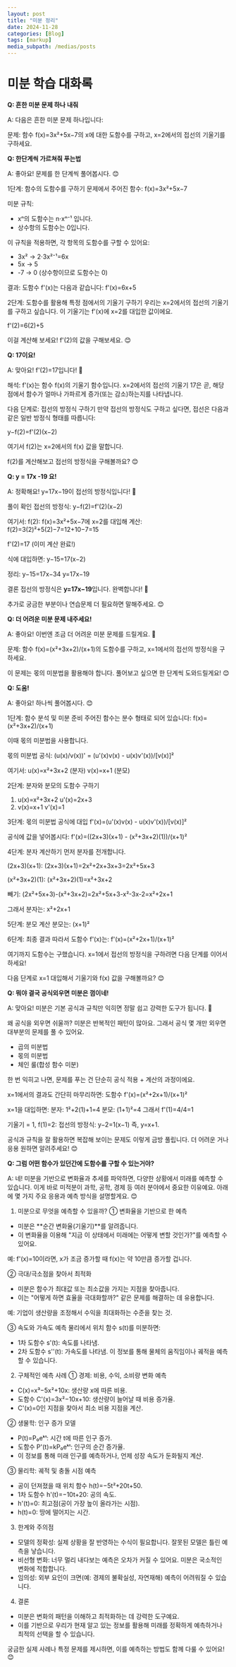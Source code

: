 ```yaml
---
layout: post
title: "미분 정리"
date: 2024-11-28
categories: [Blog]
tags: [markup]
media_subpath: /medias/posts
---
```


# 미분 학습 대화록

**Q: 흔한 미분 문제 하나 내줘**

A: 다음은 흔한 미분 문제 하나입니다:

문제:
함수 f(x)=3x²+5x−7의 x에 대한 도함수를 구하고, x=2에서의 접선의 기울기를 구하세요.

**Q: 한단계씩 가르쳐줘 푸는법**

A: 좋아요! 문제를 한 단계씩 풀어봅시다. 😊

1단계: 함수의 도함수를 구하기
문제에서 주어진 함수: f(x)=3x²+5x−7

미분 규칙:
- xⁿ의 도함수는 n⋅xⁿ⁻¹ 입니다.
- 상수항의 도함수는 0입니다.

이 규칙을 적용하면, 각 항목의 도함수를 구할 수 있어요:
- 3x² → 2⋅3x²⁻¹=6x
- 5x → 5
- -7 → 0 (상수항이므로 도함수는 0)

결과:
도함수 f'(x)는 다음과 같습니다:
f'(x)=6x+5

2단계: 도함수를 활용해 특정 점에서의 기울기 구하기
우리는 x=2에서의 접선의 기울기를 구하고 싶습니다. 이 기울기는 f'(x)에 x=2를 대입한 값이에요.

f'(2)=6(2)+5

이걸 계산해 보세요! f'(2)의 값을 구해보세요. 😊

**Q: 17이요!**

A: 맞아요! f'(2)=17입니다! 🎉

해석:
f'(x)는 함수 f(x)의 기울기 함수입니다. x=2에서의 접선의 기울기 17은 곧, 해당 점에서 함수가 얼마나 가파르게 증가(또는 감소)하는지를 나타냅니다.

다음 단계로: 접선의 방정식 구하기
만약 접선의 방정식도 구하고 싶다면, 접선은 다음과 같은 일반 방정식 형태를 따릅니다:

y−f(2)=f'(2)(x−2)

여기서 f(2)는 x=2에서의 f(x) 값을 말합니다.

f(2)를 계산해보고 접선의 방정식을 구해볼까요? 😊

**Q: y = 17x -19 요!**

A: 정확해요! y=17x−19이 접선의 방정식입니다! 🎉

풀이 확인
접선의 방정식:
y−f(2)=f'(2)(x−2)

여기서:
f(2): f(x)=3x²+5x−7에 x=2를 대입해 계산:
f(2)=3(2)²+5(2)−7=12+10−7=15

f'(2)=17 (이미 계산 완료!)

식에 대입하면:
y−15=17(x−2)

정리:
y−15=17x−34
y=17x−19

결론
접선의 방정식은 **y=17x−19**입니다. 완벽합니다! 🎉

추가로 궁금한 부분이나 연습문제 더 필요하면 말해주세요. 😊

**Q: 더 어려운 미분 문제 내주세요!**

A: 좋아요! 이번엔 조금 더 어려운 미분 문제를 드릴게요. 🧠

문제:
함수 f(x)=(x²+3x+2)/(x+1)의 도함수를 구하고, x=1에서의 접선의 방정식을 구하세요.

이 문제는 몫의 미분법을 활용해야 합니다. 풀어보고 싶으면 한 단계씩 도와드릴게요! 😊

**Q: 도움!**

A: 좋아요! 하나씩 풀어봅시다. 😊

1단계: 함수 분석 및 미분 준비
주어진 함수는 분수 형태로 되어 있습니다:
f(x)=(x²+3x+2)/(x+1)

이때 몫의 미분법을 사용합니다.

몫의 미분법 공식:
(u(x)/v(x))' = (u'(x)v(x) - u(x)v'(x))/[v(x)]²

여기서:
u(x)=x²+3x+2 (분자)
v(x)=x+1 (분모)

2단계: 분자와 분모의 도함수 구하기
1) u(x)=x²+3x+2
   u'(x)=2x+3
2) v(x)=x+1
   v'(x)=1

3단계: 몫의 미분법 공식에 대입
f'(x)=(u'(x)v(x) - u(x)v'(x))/[v(x)]²

공식에 값을 넣어봅시다:
f'(x)=((2x+3)(x+1) - (x²+3x+2)(1))/(x+1)²

4단계: 분자 계산하기
먼저 분자를 전개합니다.

(2x+3)(x+1):
(2x+3)(x+1)=2x²+2x+3x+3=2x²+5x+3

(x²+3x+2)(1):
(x²+3x+2)(1)=x²+3x+2

빼기:
(2x²+5x+3)-(x²+3x+2)=2x²+5x+3-x²-3x-2=x²+2x+1

그래서 분자는:
x²+2x+1

5단계: 분모 계산
분모는:
(x+1)²

6단계: 최종 결과
따라서 도함수 f'(x)는:
f'(x)=(x²+2x+1)/(x+1)²

여기까지 도함수는 구했습니다. x=1에서 접선의 방정식을 구하려면 다음 단계를 이어서 하세요!

다음 단계로 x=1 대입해서 기울기와 f(x) 값을 구해볼까요? 😊

**Q: 뭐야 결국 공식외우면 미분은 껌이네!**

A: 맞아요! 미분은 기본 공식과 규칙만 익히면 정말 쉽고 강력한 도구가 됩니다. 🎉

왜 공식을 외우면 쉬울까?
미분은 반복적인 패턴이 많아요. 그래서 공식 몇 개만 외우면 대부분의 문제를 풀 수 있어요.

- 곱의 미분법
- 몫의 미분법
- 체인 룰(합성 함수 미분)

한 번 익히고 나면, 문제를 푸는 건 단순히 공식 적용 + 계산의 과정이에요.

x=1에서의 결과도 간단히 마무리하면:
도함수 f'(x)=(x²+2x+1)/(x+1)²

x=1을 대입하면:
분자: 1²+2(1)+1=4
분모: (1+1)²=4
그래서 f'(1)=4/4=1

기울기 = 1, f(1)=2:
접선의 방정식:
y−2=1(x−1)
즉, y=x+1.

공식과 규칙을 잘 활용하면 복잡해 보이는 문제도 이렇게 금방 풀립니다. 더 어려운 거나 응용 원하면 알려주세요! 😊

**Q: 그럼 어떤 함수가 있던간에 도함수를 구할 수 있는거야?**

A: 네! 미분을 기반으로 변화율과 추세를 파악하면, 다양한 상황에서 미래를 예측할 수 있습니다. 이게 바로 미적분이 과학, 공학, 경제 등 여러 분야에서 중요한 이유예요. 아래에 몇 가지 주요 응용과 예측 방식을 설명할게요. 😊

1. 미분으로 무엇을 예측할 수 있을까?
① 변화율을 기반으로 한 예측
- 미분은 **순간 변화율(기울기)**를 알려줍니다.
- 이 변화율을 이용해 "지금 이 상태에서 미래에는 어떻게 변할 것인가?"를 예측할 수 있어요.

예: f'(x)=10이라면, x가 조금 증가할 때 f(x)는 약 10만큼 증가할 겁니다.

② 극대/극소점을 찾아서 최적화
- 미분은 함수가 최대값 또는 최소값을 가지는 지점을 찾아줍니다.
- 이는 "어떻게 하면 효율을 극대화할까?" 같은 문제를 해결하는 데 유용합니다.

예: 기업이 생산량을 조정해서 수익을 최대화하는 수준을 찾는 것.

③ 속도와 가속도 예측
물리에서 위치 함수 s(t)를 미분하면:
- 1차 도함수 s'(t): 속도를 나타냄.
- 2차 도함수 s''(t): 가속도를 나타냄.
이 정보를 통해 물체의 움직임이나 궤적을 예측할 수 있습니다.

2. 구체적인 예측 사례
① 경제: 비용, 수익, 소비량 변화 예측
- C(x)=x³−5x²+10x: 생산량 x에 따른 비용.
- 도함수 C'(x)=3x²−10x+10: 생산량이 늘어날 때 비용 증가율.
- C'(x)=0인 지점을 찾아서 최소 비용 지점을 계산.

② 생물학: 인구 증가 모델
- P(t)=P₀eᵏᵗ: 시간 t에 따른 인구 증가.
- 도함수 P'(t)=kP₀eᵏᵗ: 인구의 순간 증가율.
- 이 정보를 통해 미래 인구를 예측하거나, 언제 성장 속도가 둔화될지 계산.

③ 물리학: 궤적 및 충돌 시점 예측
- 공이 던져졌을 때 위치 함수 h(t)=−5t²+20t+50.
- 1차 도함수 h'(t)=−10t+20: 공의 속도.
- h'(t)=0: 최고점(공이 가장 높이 올라가는 시점).
- h(t)=0: 땅에 떨어지는 시간.

3. 한계와 주의점
- 모델의 정확성: 실제 상황을 잘 반영하는 수식이 필요합니다. 잘못된 모델은 틀린 예측을 낳습니다.
- 비선형 변화: 너무 멀리 내다보는 예측은 오차가 커질 수 있어요. 미분은 국소적인 변화에 적합합니다.
- 임의성: 외부 요인이 크면(예: 경제의 불확실성, 자연재해) 예측이 어려워질 수 있습니다.

4. 결론
- 미분은 변화의 패턴을 이해하고 최적화하는 데 강력한 도구예요.
- 이를 기반으로 우리가 현재 알고 있는 정보를 활용해 미래를 정확하게 예측하거나 최적의 선택을 할 수 있습니다.

궁금한 실제 사례나 특정 문제를 제시하면, 이를 예측하는 방법도 함께 다룰 수 있어요! 😊
